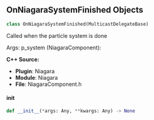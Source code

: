## OnNiagaraSystemFinished Objects

```python
class OnNiagaraSystemFinished(MulticastDelegateBase)
```

Called when the particle system is done

Args:
    p_system (NiagaraComponent):

**C++ Source:**

- **Plugin**: Niagara
- **Module**: Niagara
- **File**: NiagaraComponent.h

<a id="unreal.OnNiagaraSystemFinished.__init__"></a>

#### __init__

```python
def __init__(*args: Any, **kwargs: Any) -> None
```

<a id="unreal.AsyncNiagaraCaptureSimCache_OnCaptureComplete"></a>